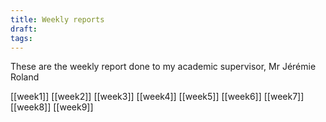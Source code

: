 ```yaml
---
title: Weekly reports
draft: 
tags:
---
```

These are the weekly report done to my academic supervisor, Mr Jérémie Roland

[[week1]]
[[week2]]
[[week3]]
[[week4]]
[[week5]]
[[week6]] 
[[week7]] 
[[week8]] 
[[week9]]


